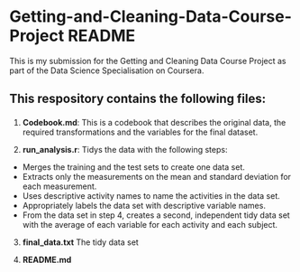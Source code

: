 # Getting-and-Cleaning-Data-Course-Project README

This is my submission for the Getting and Cleaning Data Course Project as part of the Data Science Specialisation on Coursera. <p>

## This respository contains the following files:  <p>

1. **Codebook.md**: This is a codebook that describes the original data, the required transformations and the variables for the final dataset. <p>

2. **run_analysis.r**: Tidys the data with the following steps: <br>
- Merges the training and the test sets to create one data set. <br>
- Extracts only the measurements on the mean and standard deviation for each measurement. <br>
- Uses descriptive activity names to name the activities in the data set.<br>
- Appropriately labels the data set with descriptive variable names. <br>
- From the data set in step 4, creates a second, independent tidy data set with the average of each variable for each activity and each subject. <p>

3. **final_data.txt** The tidy data set <p>
4. **README.md** <p>
